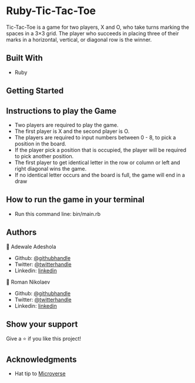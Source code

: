 # Ruby-Tic-Tac-Toe
 Tic-Tac-Toe is a game for two players, X and O, who take turns marking the spaces in a 3×3 grid. The player who succeeds in placing three of their marks in a horizontal, vertical, or diagonal row is the winner.
## Built With

- Ruby

## Getting Started

## Instructions to play the Game

- Two players are required to play the game.
- The first player is X and the second player is O.
- The players are required to input numbers between 0 - 8, to pick a position in the board.
- If the player pick a position that is occupied, the player will be required to pick another position.
- The first player to get identical letter in the row or column or left and right diagonal wins the game.
- If no identical letter occurs and the board is full, the game will end in a draw

## How to run the game in your terminal

- Run this command line: bin/main.rb

## Authors

👤 Adewale Adeshola

- Github: [@githubhandle](https://github.com/Eshy10)
- Twitter: [@twitterhandle](https://twitter.com/AdesholaAdewal6?s=09)
- Linkedin: [linkedin](https://www.linkedin.com/in/adewale-adeshola-b0b581139/)

👤 Roman Nikolaev 

- Github: [@githubhandle](https://github.com/vzdrizhni)
- Twitter: [@twitterhandle](https://twitter.com/twitterhandle)
- Linkedin: [linkedin](https://twitter.com/metabruta)

## Show your support

Give a ⭐️ if you like this project!

## Acknowledgments

- Hat tip to <a href="https://microverse.org/">Microverse</a>